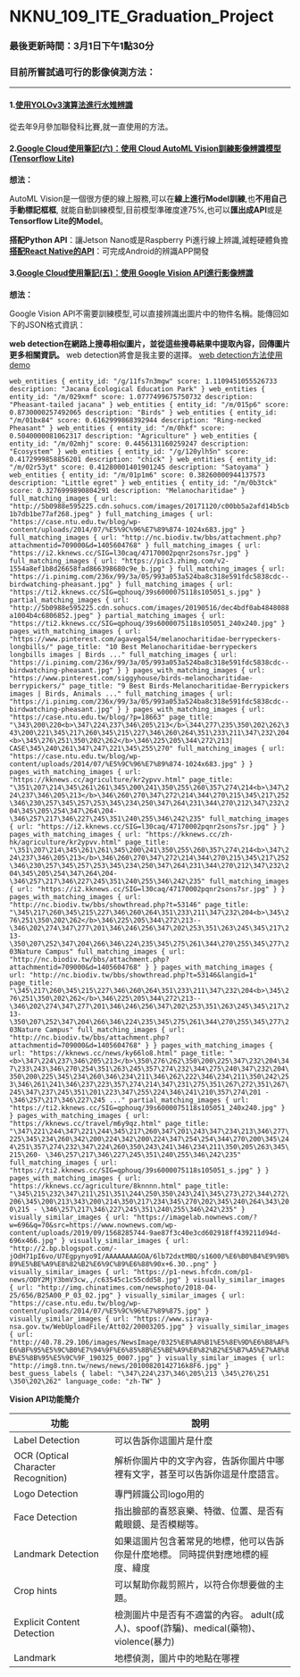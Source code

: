# NKNU_109_ITE_Graduation_Project

### 最後更新時間：3月1日下午1點30分

### 目前所嘗試過可行的影像偵測方法：

------



#### 1.[使用YOLOv3演算法進行水雉辨識](https://github.com/e96031413/My-Programming-Project/tree/master/YOLOv3%E6%B0%B4%E9%9B%89%E8%BE%A8%E8%AD%98)

從去年9月參加聯發科比賽,就一直使用的方法。

#### 2.[Google Cloud使用筆記(六)：使用 Cloud AutoML Vision訓練影像辨識模型(Tensorflow Lite)](https://medium.com/@yanweiliu/google-cloud-automl-vision-model-training-d80fabc17dfe)

**想法：**

AutoML Vision是一個很方便的線上服務,可以在**線上進行Model訓練**,也**不用自己手動標記框框**,
就能自動訓練模型,目前模型準確度達75%,也可以**匯出成API**或是**Tensorflow Lite的Model**。

**搭配Python API**：讓Jetson Nano或是Raspberry Pi進行線上辨識,減輕硬體負擔
**[搭配React Native的API](https://github.com/shaqian/tflite-react-native/tree/master/example)**：可完成Android的辨識APP開發

#### 3.[Google Cloud使用筆記(五)：使用 Google Vision API進行影像辨識](https://medium.com/@yanweiliu/google-cloud%E4%BD%BF%E7%94%A8%E7%AD%86%E8%A8%98-%E4%BA%94-%E4%BD%BF%E7%94%A8-google-vision-api%E9%80%B2%E8%A1%8C%E5%BD%B1%E5%83%8F%E8%BE%A8%E8%AD%98-51aabc2064ff)

**想法：**

Google Vision API不需要訓練模型,可以直接辨識出圖片中的物件名稱。能傳回如下的JSON格式資訊：

**web detection在網路上搜尋相似圖片，並從這些搜尋結果中提取內容，回傳圖片更多相關資訊。**
web detection將會是我主要的選擇。
[web detection方法使用demo](https://gist.github.com/e96031413/300c91efe5671f8f29c0771116cc303d#file-google_cloud_vision_api-py)

`web_entities {
  entity_id: "/g/11fs7n3mgw"
  score: 1.1109451055526733
  description: "Jacana Ecological Education Park"
}
web_entities {
  entity_id: "/m/029xmf"
  score: 1.0777499675750732
  description: "Pheasant-tailed jacana"
}
web_entities {
  entity_id: "/m/015p6"
  score: 0.8730000257492065
  description: "Birds"
}
web_entities {
  entity_id: "/m/01bx84"
  score: 0.6162999868392944
  description: "Ring-necked Pheasant"
}
web_entities {
  entity_id: "/m/0hkf"
  score: 0.5040000081062317
  description: "Agriculture"
}
web_entities {
  entity_id: "/m/02mhj"
  score: 0.4456131160259247
  description: "Ecosystem"
}
web_entities {
  entity_id: "/g/120ylh5n"
  score: 0.4172999858856201
  description: "chick"
}
web_entities {
  entity_id: "/m/02r53yt"
  score: 0.41280001401901245
  description: "Satoyama"
}
web_entities {
  entity_id: "/m/01p1m6"
  score: 0.38260000944137573
  description: "Little egret"
}
web_entities {
  entity_id: "/m/0b3tck"
  score: 0.3276999890804291
  description: "Melanocharitidae"
}
full_matching_images {
  url: "http://5b0988e595225.cdn.sohucs.com/images/20171120/c00bb5a2afd14b5cb1b7db1be77af268.jpeg"
}
full_matching_images {
  url: "https://case.ntu.edu.tw/blog/wp-content/uploads/2014/07/%E5%9C%96%E7%89%874-1024x683.jpg"
}
full_matching_images {
  url: "http://nc.biodiv.tw/bbs/attachment.php?attachmentid=709000&d=1405604768"
}
full_matching_images {
  url: "https://i2.kknews.cc/SIG=l30caq/47170002pqnr2sons7sr.jpg"
}
full_matching_images {
  url: "https://pic3.zhimg.com/v2-1554a8ef1b8d26658fad866398680c9e_b.jpg"
}
full_matching_images {
  url: "https://i.pinimg.com/236x/99/3a/05/993a053a524ba8c318e591fdc5838cdc--birdwatching-pheasant.jpg"
}
full_matching_images {
  url: "https://ti2.kknews.cc/SIG=qphouq/39s6000075118s105051_s.jpg"
}
partial_matching_images {
  url: "http://5b0988e595225.cdn.sohucs.com/images/20190516/dec4bdf0ab4848088a1004b4c6806852.jpeg"
}
partial_matching_images {
  url: "https://ti2.kknews.cc/SIG=qphouq/39s6000075118s105051_240x240.jpg"
}
pages_with_matching_images {
  url: "https://www.pinterest.com/agavegal54/melanocharitidae-berrypeckers-longbills/"
  page_title: "10 Best Melanocharitidae-berrypeckers longbills images | Birds ..."
  full_matching_images {
    url: "https://i.pinimg.com/236x/99/3a/05/993a053a524ba8c318e591fdc5838cdc--birdwatching-pheasant.jpg"
  }
}
pages_with_matching_images {
  url: "https://www.pinterest.com/siggyhouse/birds-melanocharitidae-berrypickers/"
  page_title: "9 Best Birds-Melanocharitidae-Berrypickers images | Birds, Animals ..."
  full_matching_images {
    url: "https://i.pinimg.com/236x/99/3a/05/993a053a524ba8c318e591fdc5838cdc--birdwatching-pheasant.jpg"
  }
}
pages_with_matching_images {
  url: "https://case.ntu.edu.tw/blog/?p=18663"
  page_title: "\343\200\220<b>\347\224\237\346\205\213</b>\344\277\235\350\202\262\343\200\221\345\217\260\345\215\227\346\260\264\351\233\211\347\232\204<b>\345\276\251\350\202\262</b>\346\225\205\344\272\213| CASE\345\240\261\347\247\221\345\255\270"
  full_matching_images {
    url: "https://case.ntu.edu.tw/blog/wp-content/uploads/2014/07/%E5%9C%96%E7%89%874-1024x683.jpg"
  }
}
pages_with_matching_images {
  url: "https://kknews.cc/agriculture/kr2ypvv.html"
  page_title: "\351\207\214\345\261\261\345\200\241\350\255\260\357\274\214<b>\347\224\237\346\205\213</b>\346\260\270\347\272\214\344\270\215\345\217\252\346\230\257\345\257\253\345\234\250\347\264\231\344\270\212\347\232\204\345\205\254\347\264\204- \346\257\217\346\227\245\351\240\255\346\242\235"
  full_matching_images {
    url: "https://i2.kknews.cc/SIG=l30caq/47170002pqnr2sons7sr.jpg"
  }
}
pages_with_matching_images {
  url: "https://kknews.cc/zh-hk/agriculture/kr2ypvv.html"
  page_title: "\351\207\214\345\261\261\345\200\241\350\255\260\357\274\214<b>\347\224\237\346\205\213</b>\346\260\270\347\272\214\344\270\215\345\217\252\346\230\257\345\257\253\345\234\250\347\264\231\344\270\212\347\232\204\345\205\254\347\264\204- \346\257\217\346\227\245\351\240\255\346\242\235"
  full_matching_images {
    url: "https://i2.kknews.cc/SIG=l30caq/47170002pqnr2sons7sr.jpg"
  }
}
pages_with_matching_images {
  url: "http://nc.biodiv.tw/bbs/showthread.php?t=53146"
  page_title: "\345\217\260\345\215\227\346\260\264\351\233\211\347\232\204<b>\345\276\251\350\202\262</b>\346\225\205\344\272\213--\346\202\274\347\277\201\346\246\256\347\202\253\351\263\245\345\217\213- \350\207\252\347\204\266\346\224\235\345\275\261\344\270\255\345\277\203Nature Campus"
  full_matching_images {
    url: "http://nc.biodiv.tw/bbs/attachment.php?attachmentid=709000&d=1405604768"
  }
}
pages_with_matching_images {
  url: "http://nc.biodiv.tw/bbs/showthread.php?t=53146&langid=1"
  page_title: "\345\217\260\345\215\227\346\260\264\351\233\211\347\232\204<b>\345\276\251\350\202\262</b>\346\225\205\344\272\213--\346\202\274\347\277\201\346\246\256\347\202\253\351\263\245\345\217\213- \350\207\252\347\204\266\346\224\235\345\275\261\344\270\255\345\277\203Nature Campus"
  full_matching_images {
    url: "http://nc.biodiv.tw/bbs/attachment.php?attachmentid=709000&d=1405604768"
  }
}
pages_with_matching_images {
  url: "https://kknews.cc/news/ky66lo8.html"
  page_title: "<b>\347\224\237\346\205\213</b>\350\276\262\350\200\225\347\232\204\347\233\243\346\270\254\351\263\245\357\274\232\344\275\240\347\232\204\350\200\225\345\234\260\346\234\211\346\262\222\346\234\211\350\242\253\346\261\241\346\237\223\357\274\214\347\231\275\351\267\272\351\267\245\347\237\245\351\201\223\347\255\224\346\241\210\357\274\201 - \346\257\217\346\227\245 ..."
  partial_matching_images {
    url: "https://ti2.kknews.cc/SIG=qphouq/39s6000075118s105051_240x240.jpg"
  }
}
pages_with_matching_images {
  url: "https://kknews.cc/travel/m6y9qz.html"
  page_title: "\347\221\244\347\221\244\345\217\260\347\201\243\347\234\213\346\277\225\345\234\260\342\200\224\342\200\224\347\254\254\344\270\200\345\244\251\357\274\232\347\224\260\350\243\241\346\234\211\350\205\263\345\215\260- \346\257\217\346\227\245\351\240\255\346\242\235"
  full_matching_images {
    url: "https://ti2.kknews.cc/SIG=qphouq/39s6000075118s105051_s.jpg"
  }
}
pages_with_matching_images {
  url: "https://kknews.cc/agriculture/8knnnn.html"
  page_title: "\345\215\232\347\211\251\351\244\250\350\243\241\345\273\272\344\272\206\345\200\213\343\200\214\350\217\234\345\270\202\345\240\264\343\200\215 - \346\257\217\346\227\245\351\240\255\346\242\235"
}
visually_similar_images {
  url: "https://imagelab.nownews.com/?w=696&q=70&src=https://www.nownews.com/wp-content/uploads/2019/09/1568285744-9ae87f3c40e3cd602918ff439211d94d-696x466.jpg"
}
visually_similar_images {
  url: "http://2.bp.blogspot.com/-jOdH71pI6vo/U7Egpynyo9I/AAAAAAAAGOA/6lb72dxtMBQ/s1600/%E6%B0%B4%E9%9B%89%E5%BE%A9%E8%82%B2%E6%9C%89%E6%88%90x+6.30..png"
}
visually_similar_images {
  url: "https://p1-news.hfcdn.com/p1-news/ODY2MjY3bmV3cw,,/c63545c1c55cdd58.jpg"
}
visually_similar_images {
  url: "http://img.chinatimes.com/newsphoto/2018-04-25/656/B25A00_P_03_02.jpg"
}
visually_similar_images {
  url: "https://case.ntu.edu.tw/blog/wp-content/uploads/2014/07/%E5%9C%96%E7%89%875.jpg"
}
visually_similar_images {
  url: "https://www.siraya-nsa.gov.tw/WebUploadFile/Att02/20003205.jpg"
}
visually_similar_images {
  url: "http://40.78.29.106/images/NewsImage/0325%E8%A8%B1%E5%8E%9D%E6%B8%AF%E6%BF%95%E5%9C%B0%E7%94%9F%E6%85%8B%E5%BE%A9%E8%82%B2%E5%B7%A5%E7%A8%8B%E5%8B%95%E5%9C%9F_190325_0007.jpg"
}
visually_similar_images {
  url: "http://img8.tnn.tw/news/news/20100820142716k8F6.jpg"
}
best_guess_labels {
  label: "\347\224\237\346\205\213 \345\276\251 \350\202\262"
  language_code: "zh-TW"
}`


**Vision API功能簡介**

| 功能                                | 說明                                                         |
| ----------------------------------- | ------------------------------------------------------------ |
| Label Detection                     | 可以告訴你這圖片是什麼                                       |
| OCR (Optical Character Recognition) | 解析你圖片中的文字內容，告訴你圖片中哪裡有文字，甚至可以告訴你這是什麼語言。 |
| Logo Detection                      | 專門辨識公司logo用的                                         |
| Face Detection                      | 指出臉部的喜怒哀樂、特徵、位置、是否有戴眼鏡、是否模糊等。   |
| Landmark Detection                  | 如果這圖片包含著常見的地標，他可以告訴你是什麼地標。 同時提供對應地標的經度、緯度 |
| Crop hints                          | 可以幫助你裁剪照片，以符合你想要做的主題。                   |
| Explicit Content Detection          | 檢測圖片中是否有不適當的內容。 adult(成人)、spoof(詐騙)、medical(藥物)、violence(暴力) |
| Landmark                            | 地標偵測，圖片中的地點在哪裡                                 |
